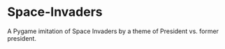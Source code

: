 # Space-Invaders
A Pygame imitation of Space Invaders by a theme of President vs. former president.  
